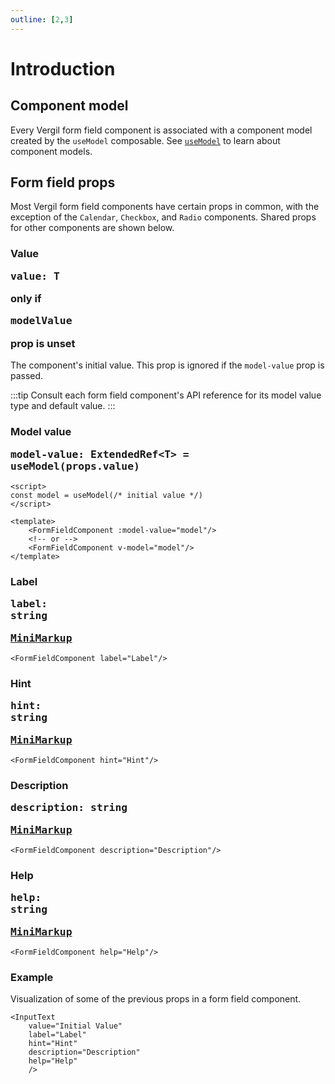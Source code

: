 ```yaml
---
outline: [2,3]
---
```


# Introduction

<script setup>
import { InputText } from '@8ctavio/vergil/components'
</script>

## Component model

Every Vergil form field component is associated with a component model created by the `useModel` composable. See [`useModel`](/composables/useModel) to learn about component models.

## Form field props

Most Vergil form field components have certain props in common, with the exception of the `Calendar`, `Checkbox`, and `Radio` components. Shared props for other components are shown below.

### Value <Badge type="tip"><pre>value: T</pre></Badge> <Badge type="warning">only if <pre>modelValue</pre> prop is unset</Badge>

The component's initial value. This prop is ignored if the `model-value` prop is passed.

:::tip
Consult each form field component's API reference for its model value type and default value.
:::

### Model value <Badge type="tip"><pre>model-value: ExtendedRef\<T\> = useModel(props.value)</pre></Badge>

```vue
<script>
const model = useModel(/* initial value */)
</script>

<template>
    <FormFieldComponent :model-value="model"/>
    <!-- or -->
    <FormFieldComponent v-model="model"/>
</template>
```

### Label <Badge><pre>label: string</pre></Badge> <Badge><pre>[MiniMarkup](/mini-markup)</pre></Badge>

```vue
<FormFieldComponent label="Label"/>
```

### Hint <Badge><pre>hint: string</pre></Badge> <Badge><pre>[MiniMarkup](/mini-markup)</pre></Badge>

```vue
<FormFieldComponent hint="Hint"/>
```

### Description <Badge><pre>description: string</pre></Badge> <Badge><pre>[MiniMarkup](/mini-markup)</pre></Badge>

```vue
<FormFieldComponent description="Description"/>
```

### Help <Badge><pre>help: string</pre></Badge> <Badge><pre>[MiniMarkup](/mini-markup)</pre></Badge>

```vue
<FormFieldComponent help="Help"/>
```

### Example

Visualization of some of the previous props in a form field component.

```vue
<InputText
    value="Initial Value"
    label="Label"
    hint="Hint"
    description="Description"
    help="Help"
    />
```

<Demo>
    <InputText
        value="Initial Value"
        label="Label"
        hint="Hint"
        description="Description"
        help="Help"
        />
</Demo>